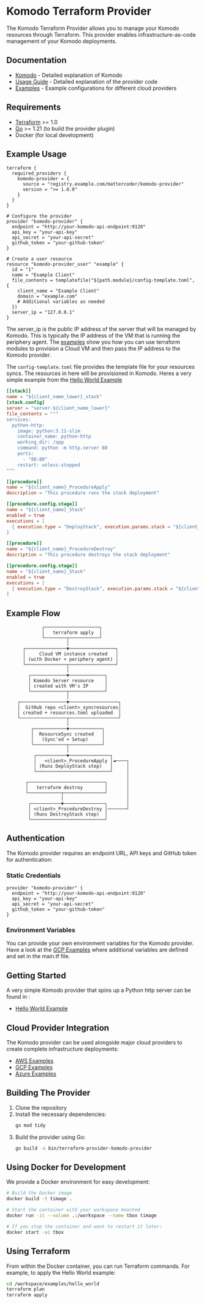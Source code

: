 # Komodo Terraform Provider

The Komodo Terraform Provider allows you to manage your Komodo resources through Terraform. This provider enables infrastructure-as-code management of your Komodo deployments.

## Documentation

- [Komodo](https://komo.do/) - Detailed explanation of Komodo
- [Usage Guide](docs/CodeExplained.md) - Detailed explanation of the provider code
- [Examples](examples/) - Example configurations for different cloud providers

## Requirements

- [Terraform](https://www.terraform.io/downloads.html) >= 1.0
- [Go](https://golang.org/doc/install) >= 1.21 (to build the provider plugin)
- Docker (for local development)

## Example Usage

```hcl
terraform {
  required_providers {
    komodo-provider = {
      source = "registry.example.com/mattercoder/komodo-provider"
      version = ">= 1.0.0"
    }
  }
}

# Configure the provider
provider "komodo-provider" {
  endpoint = "http://your-komodo-api-endpoint:9120"
  api_key = "your-api-key"
  api_secret = "your-api-secret"
  github_token = "your-github-token"
}

# Create a user resource
resource "komodo-provider_user" "example" {
  id = "1"
  name = "Example Client"
  file_contents = templatefile("${path.module}/config-template.toml", {
    client_name = "Example Client"
    domain = "example.com"
    # Additional variables as needed
  })
  server_ip = "127.0.0.1"
}
```

The server_ip is the public IP address of the server that will be managed by Komodo. This is typically the IP address of the VM that is running the periphery agent. The [examples](examples/) show you how you can use terraform modules to provision a Cloud VM and then pass the IP address to the Komodo provider.

The `config-template.toml` file provides the template file for your resources syncs. The resources in here will be provisioned in Komodo. Heres a very simple example from the [Hello World Example](examples/hello_world/)

```toml
[[stack]]
name = "${client_name_lower}_stack"
[stack.config]
server = "server-${client_name_lower}"
file_contents = """
services:
  python-http:
    image: python:3.11-slim
    container_name: python-http
    working_dir: /app
    command: python -m http.server 80
    ports:
      - "80:80"
    restart: unless-stopped
"""

[[procedure]]
name = "${client_name}_ProcedureApply"
description = "This procedure runs the stack deployment"

[[procedure.config.stage]]
name = "${client_name}_Stack"
enabled = true
executions = [
  { execution.type = "DeployStack", execution.params.stack = "${client_name_lower}_stack", execution.params.services = [], enabled = true }
]

[[procedure]]
name = "${client_name}_ProcedureDestroy"
description = "This procedure destroys the stack deployment"

[[procedure.config.stage]]
name = "${client_name}_Stack"
enabled = true
executions = [
  { execution.type = "DestroyStack", execution.params.stack = "${client_name_lower}_stack", execution.params.services = [], execution.params.remove_orphans = false, enabled = true }
]

```
## Example Flow

                 ┌────────────────────┐
                 │   terraform apply  │
                 └────────┬───────────┘
                          │
          ┌───────────────▼─────────────────┐
          │     Cloud VM instance created   │
          │ (with Docker + periphery agent) │
          └───────────────┬─────────────────┘
                          │
            ┌─────────────▼─────────────┐
            │ Komodo Server resource    │
            │ created with VM's IP      │
            └─────────────┬─────────────┘
                          │
        ┌─────────────────▼──────────────────┐
        │  GitHub repo <client>_syncresources│
        │ created + resources.toml uploaded  │
        └─────────────────┬──────────────────┘
                          │
             ┌────────────▼────────────┐
             │  ResourceSync created   │
             │   (Sync'ed + Setup)     │
             └────────────┬────────────┘
                          │
              ┌───────────▼───────────────┐
              │   <client>_ProcedureApply │◄────┐
              │ (Runs DeployStack step)   │     │
              └───────────────────────────┘     │
                                                │
           ┌────────────────────────────┐       │
           │   terraform destroy        │       │
           └────────────┬───────────────┘       │
                        │                       │
            ┌───────────▼───────────────┐       │
            │ <client>_ProcedureDestroy │───────┘
            │ (Runs DestroyStack step)  │
            └───────────────────────────┘


## Authentication

The Komodo provider requires an endpoint URL, API keys and GitHub token for authentication:

### Static Credentials

```hcl
provider "komodo-provider" {
  endpoint = "http://your-komodo-api-endpoint:9120"
  api_key = "your-api-key"
  api_secret = "your-api-secret"
  github_token = "your-github-token"
}
```

### Environment Variables

You can provide your own environment variables for the Komodo provider. Have a look at the [GCP Examples](examples/gcp/) where additional variables are defined and set in the main.tf file.

## Getting Started

A very simple Komodo provider that spins up a Python http server can be found in :

- [Hello World Example](examples/hello_world/)

## Cloud Provider Integration

The Komodo provider can be used alongside major cloud providers to create complete infrastructure deployments:

- [AWS Examples](examples/aws/)
- [GCP Examples](examples/gcp/)
- [Azure Examples](examples/azure/)

## Building The Provider

1. Clone the repository
2. Install the necessary dependencies:
   ```bash
   go mod tidy
   ```
3. Build the provider using Go:
   ```bash
   go build -o bin/terraform-provider-komodo-provider
   ```

## Using Docker for Development

We provide a Docker environment for easy development:

```bash
# Build the Docker image
docker build -t timage .

# Start the container with your workspace mounted
docker run -it --volume .:/workspace --name tbox timage

# If you stop the container and want to restart it later:
docker start -ai tbox
```

## Using Terraform 

From within the Docker container, you can run Terraform commands. For example, to apply the Hello World example:

```bash
cd /workspace/examples/hello_world
terraform plan
terraform apply
```
